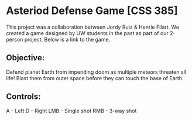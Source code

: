 # Asteriod Defense Game [CSS 385]

This project was a collaboration between Jordy Ruiz & Henrie Filart. We created a game 
designed by UW students in the past as part of our 2-person project. Below is a link to
the game.

## Objective:
Defend planet Earth from impending doom as multiple meteors threaten all life! Blast them
from outer space before they can touch the base of Earth.

## Controls:
A - Left
D - Right
LMB - Single shot
RMB - 3-way shot
